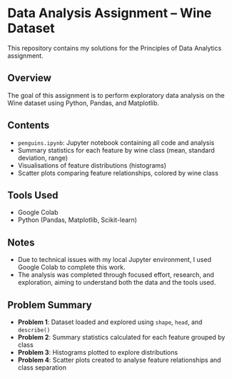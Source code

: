 # Data Analysis Assignment – Wine Dataset

This repository contains my solutions for the Principles of Data Analytics assignment.

## Overview
The goal of this assignment is to perform exploratory data analysis on the Wine dataset using Python, Pandas, and Matplotlib.

## Contents

- `penguins.ipynb`: Jupyter notebook containing all code and analysis
- Summary statistics for each feature by wine class (mean, standard deviation, range)
- Visualisations of feature distributions (histograms)
- Scatter plots comparing feature relationships, colored by wine class

## Tools Used

- Google Colab
- Python (Pandas, Matplotlib, Scikit-learn)

## Notes

- Due to technical issues with my local Jupyter environment, I used Google Colab to complete this work.
- The analysis was completed through focused effort, research, and exploration, aiming to understand both the data and the tools used.

## Problem Summary

- **Problem 1**: Dataset loaded and explored using `shape`, `head`, and `describe()`
- **Problem 2**: Summary statistics calculated for each feature grouped by class
- **Problem 3**: Histograms plotted to explore distributions
- **Problem 4**: Scatter plots created to analyse feature relationships and class separation

